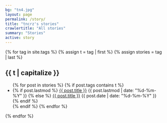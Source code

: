 ```yaml
---
bg: "tn4.jpg"
layout: page
permalink: /story/
title: "tncrz's stories"
crawlertitle: "All stories"
summary: "Stories"
active: story
---
```


{% for tag in site.tags %}
  {% assign t = tag | first %}
  {% assign stories = tag | last %}

  <h2 class="category-key" id="{{ t | downcase }}">{{ t | capitalize }}</h2>

  <ul class="year">
    {% for post in stories %}
      {% if post.tags contains t %}
        <li>
          {% if post.lastmod %}
            <a href="{{ post.url | relative_url}}">{{ post.title }}</a>
            <span class="date">{{ post.lastmod | date: "%d-%m-%Y"  }}</span>
          {% else %}
            <a href="{{ post.url | relative_url}}">{{ post.title }}</a>
            <span class="date">{{ post.date | date: "%d-%m-%Y"  }}</span>
          {% endif %}
        </li>
      {% endif %}
    {% endfor %}
  </ul>

{% endfor %}
